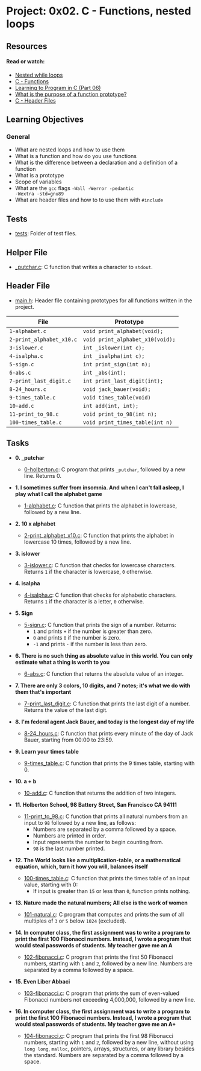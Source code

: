 # Project: 0x02. C - Functions, nested loops

## Resources

#### Read or watch:

* [Nested while loops](https://www.youtube.com/watch?v=Z3iGeQ1gIss)
* [C - Functions](https://www.tutorialspoint.com/cprogramming/c_functions.htm)
* [Learning to Program in C (Part 06)](https://www.youtube.com/watch?v=qMlnFwYdqIw)
* [What is the purpose of a function prototype?](https://www.geeksforgeeks.org/what-is-the-purpose-of-a-function-prototype/)
* [C - Header Files](https://www.tutorialspoint.com/cprogramming/c_header_files.htm)
## Learning Objectives

### General

* What are nested loops and how to use them
* What is a function and how do you use functions
* What is the difference between a declaration and a definition of a function
* What is a prototype
* Scope of variables
* What are the <code>gcc</code> flags <code>-Wall -Werror -pedantic -Wextra -std=gnu89</code>
* What are header files and how to to use them with <code>#include</code>

## Tests

* [tests](./tests): Folder of test files.

## Helper File

* [_putchar.c](./_putchar.c): C function that writes a character to `stdout`.

## Header File

* [main.h](./main.h): Header file containing prototypes for all
  functions written in the project.

| File                     | Prototype                        |
| ------------------------ | -------------------------------- |
| `1-alphabet.c`           | `void print_alphabet(void);`     |
| `2-print_alphabet_x10.c` | `void print_alphabet_x10(void);` |
| `3-islower.c`            | `int _islower(int c);`           |
| `4-isalpha.c`            | `int _isalpha(int c);`           |
| `5-sign.c`               | `int print_sign(int n);`         |
| `6-abs.c`                | `int _abs(int);`                 |
| `7-print_last_digit.c`   | `int print_last_digit(int);`     |
| `8-24_hours.c`           | `void jack_bauer(void);`         |
| `9-times_table.c`        | `void times_table(void)`         |
| `10-add.c`               | `int add(int, int);`             |
| `11-print_to_98.c`       | `void print_to_98(int n);`       |
| `100-times_table.c`      | `void print_times_table(int n)`  |


## Tasks

* **0. _putchar**
    * [0-holberton.c](./0-putchar.c): C program that prints `_putchar`, followed by a
      new line. Returns 0.

* **1. I sometimes suffer from insomnia. And when I can't fall asleep, I play what I call the alphabet game**
    * [1-alphabet.c](./1-alphabet.c): C function that prints the alphabet in lowercase,
      followed by a new line.

* **2. 10 x alphabet**
    * [2-print_alphabet_x10.c](./2-print_alphabet_x10.c): C function that prints the
      alphabet in lowercase 10 times, followed by a new line.

* **3. islower**
    * [3-islower.c](./3-islower.c): C function that checks for lowercase characters.
      Returns `1` if the character is lowercase, `0` otherwise.

* **4. isalpha**
    * [4-isalpha.c](./4-isalpha.c): C function that checks for alphabetic characters.
      Returns `1` if the character is a letter, `0` otherwise.

* **5. Sign**
    * [5-sign.c](./5-sign.c): C function that prints the sign of a number. Returns:
        * `1` and prints `+` if the number is greater than zero.
        * `0` and prints `0` if the number is zero.
        * `-1` and prints `-` if the number is less than zero.

* **6. There is no such thing as absolute value in this world. You can only estimate what a thing is worth to you**
    * [6-abs.c](./6-abs.c): C function that returns the absolute value of an integer.

* **7. There are only 3 colors, 10 digits, and 7 notes; it's what we do with them that's important**
    * [7-print_last_digit.c](./7-print_last_digit.c): C function that prints the last
      digit of a number. Returns the value of the last digit.

* **8. I'm federal agent Jack Bauer, and today is the longest day of my life**
    * [8-24_hours.c](./8-24_hours.c): C function that prints every minute of the day
      of Jack Bauer, starting from 00:00 to 23:59.

* **9. Learn your times table**
    * [9-times_table.c](./9-times_table.c): C function that prints the 9 times table,
      starting with 0.

* **10. a + b**
    * [10-add.c](./10-add.c): C function that returns the addition of two integers.

* **11. Holberton School, 98 Battery Street, San Francisco CA 94111**
    * [11-print_to_98.c](./11-print_to_98.c): C function that prints all natural numbers
      from an input to `98` followed by a new line, as follows:
        * Numbers are separated by a comma followed by a space.
        * Numbers are printed in order.
        * Input represents the number to begin counting from.
        * `98` is the last number printed.

* **12. The World looks like a multiplication-table, or a mathematical equation, which, turn it how you will, balances itself**
    * [100-times_table.c](./100-times_table.c): C function that prints the times table of
      an input value, starting with 0:
        * If input is greater than `15` or less than `0`, function prints nothing.

* **13. Nature made the natural numbers; All else is the work of women**
    * [101-natural.c](./101-natural.c): C program that computes and prints the sum of
      all multiples of `3` or `5` below `1024` (excluded).

* **14. In computer class, the first assignment was to write a program to print the first 100 Fibonacci numbers. Instead, I wrote a program that would steal passwords of students. My teacher gave me an A**
    * [102-fibonacci.c](./102-fibonacci.c): C program that prints the first 50
      Fibonacci numbers, starting with `1` and `2`, followed by a new line.
      Numbers are separated by a comma followed by a space.

* **15. Even Liber Abbaci**
    * [103-fibonacci.c](./103-fibonacci.c): C program that prints the sum of even-valued
      Fibonacci numbers not exceeding 4,000,000, followed by a new line.

* **16. In computer class, the first assignment was to write a program to print the first 100 Fibonacci numbers. Instead, I wrote a program that would steal passwords of students. My teacher gave me an A+**
    * [104-fibonacci.c](./104-fibonacci.c): C program that prints the first 98 Fibonacci
      numbers, starting with `1` and `2`, followed by a new line, without using `long long`,
      `malloc`, pointers, arrays, structures, or any library besides the standard.
      Numbers are separated by a comma followed by a space.
